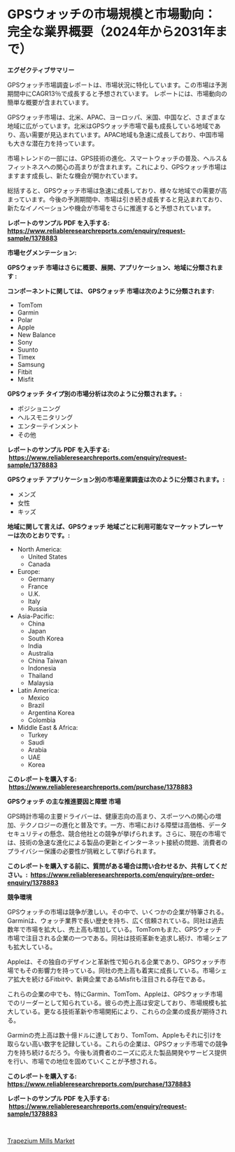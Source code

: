 <p><h1>GPSウォッチの市場規模と市場動向：完全な業界概要（2024年から2031年まで）</h1></p><p><strong>エグゼクティブサマリー</strong></p>
<p><p>GPSウォッチ市場調査レポートは、市場状況に特化しています。この市場は予測期間中にCAGR13％で成長すると予想されています。 レポートには、市場動向の簡単な概要が含まれています。</p><p>GPSウォッチ市場は、北米、APAC、ヨーロッパ、米国、中国など、さまざまな地域に広がっています。北米はGPSウォッチ市場で最も成長している地域であり、高い需要が見込まれています。APAC地域も急速に成長しており、中国市場も大きな潜在力を持っています。</p><p>市場トレンドの一部には、GPS技術の進化、スマートウォッチの普及、ヘルス＆フィットネスへの関心の高まりが含まれます。これにより、GPSウォッチ市場はますます成長し、新たな機会が開かれています。</p><p>総括すると、GPSウォッチ市場は急速に成長しており、様々な地域での需要が高まっています。今後の予測期間中、市場は引き続き成長すると見込まれており、新たなイノベーションや機会が市場をさらに推進すると予想されています。</p></p>
<p><strong>レポートのサンプル PDF を入手する: <a href="https://www.reliableresearchreports.com/enquiry/request-sample/1378883">https://www.reliableresearchreports.com/enquiry/request-sample/1378883</a></strong></p>
<p><strong>市場セグメンテーション:</strong></p>
<p><strong> GPSウォッチ 市場はさらに概要、展開、アプリケーション、地域に分類されます :</strong></p>
<p><strong>コンポーネントに関しては、 GPSウォッチ 市場は次のように分類されます: &nbsp;</strong></p>
<p><ul><li>TomTom</li><li>Garmin</li><li>Polar</li><li>Apple</li><li>New Balance</li><li>Sony</li><li>Suunto</li><li>Timex</li><li>Samsung</li><li>Fitbit</li><li>Misfit</li></ul></p>
<p><strong> GPSウォッチ タイプ別の市場分析は次のように分類されます。:</strong></p>
<p><ul><li>ポジショニング</li><li>ヘルスモニタリング</li><li>エンターテインメント</li><li>その他</li></ul></p>
<p><strong>レポートのサンプル PDF を入手する: &nbsp;<a href="https://www.reliableresearchreports.com/enquiry/request-sample/1378883">https://www.reliableresearchreports.com/enquiry/request-sample/1378883</a></strong></p>
<p><strong> GPSウォッチ アプリケーション別の市場産業調査は次のように分類されます。:</strong></p>
<p><ul><li>メンズ</li><li>女性</li><li>キッズ</li></ul></p>
<p><strong>地域に関して言えば、GPSウォッチ 地域ごとに利用可能なマーケットプレーヤーは次のとおりです。:</strong></p>
<p><ul>
    <li>
        North America:
        <ul>
            <li>United States</li>
            <li>Canada</li>
        </ul>
    </li>
    <li>
        Europe:
        <ul>
            <li>Germany</li>
            <li>France</li>
            <li>U.K.</li>
            <li>Italy</li>
            <li>Russia</li>
        </ul>
    </li>
    <li>
        Asia-Pacific:
        <ul>
            <li>China</li>
            <li>Japan</li>
            <li>South Korea</li>
            <li>India</li>
            <li>Australia</li>
            <li>China Taiwan</li>
            <li>Indonesia</li>
            <li>Thailand</li>
            <li>Malaysia</li>
        </ul>
    </li>
    <li>
        Latin America:
        <ul>
            <li>Mexico</li>
            <li>Brazil</li>
            <li>Argentina Korea</li>
            <li>Colombia</li>
        </ul>
    </li>
    <li>
        Middle East & Africa:
        <ul>
            <li>Turkey</li>
            <li>Saudi</li>
            <li>Arabia</li>
            <li>UAE</li>
            <li>Korea</li>
        </ul>
    </li>
    </ul></p>
<p><strong>このレポートを購入する: &nbsp;<a href="https://www.reliableresearchreports.com/purchase/1378883">https://www.reliableresearchreports.com/purchase/1378883</a></strong></p>
<p><strong>GPSウォッチ の主な推進要因と障壁 市場</strong></p>
<p><p>GPS時計市場の主要ドライバーは、健康志向の高まり、スポーツへの関心の増加、テクノロジーの進化と普及です。一方、市場における障壁は高価格、データセキュリティの懸念、競合他社との競争が挙げられます。さらに、現在の市場では、技術の急速な進化による製品の更新とインターネット接続の問題、消費者のプライバシー保護の必要性が挑戦として挙げられます。</p></p>
<p><strong>このレポートを購入する前に、質問がある場合は問い合わせるか、共有してください。:&nbsp; <a href="https://www.reliableresearchreports.com/enquiry/pre-order-enquiry/1378883">https://www.reliableresearchreports.com/enquiry/pre-order-enquiry/1378883</a></strong></p>
<p><strong>競争環境</strong></p>
<p><p>GPSウォッチの市場は競争が激しい。その中で、いくつかの企業が特筆される。Garminは、ウォッチ業界で長い歴史を持ち、広く信頼されている。同社は過去数年で市場を拡大し、売上高も増加している。TomTomもまた、GPSウォッチ市場で注目される企業の一つである。同社は技術革新を追求し続け、市場シェアも拡大している。</p><p>Appleは、その独自のデザインと革新性で知られる企業であり、GPSウォッチ市場でもその影響力を持っている。同社の売上高も着実に成長している。市場シェア拡大を続けるFitbitや、新興企業であるMisfitも注目される存在である。</p><p>これらの企業の中でも、特にGarmin、TomTom、Appleは、GPSウォッチ市場でのリーダーとして知られている。彼らの売上高は安定しており、市場規模も拡大している。更なる技術革新や市場開拓により、これらの企業の成長が期待される。</p><p>Garminの売上高は数十億ドルに達しており、TomTom、Appleもそれに引けを取らない高い数字を記録している。これらの企業は、GPSウォッチ市場での競争力を持ち続けるだろう。今後も消費者のニーズに応えた製品開発やサービス提供を行い、市場での地位を固めていくことが予想される。</p></p>
<p><strong>このレポートを購入する: &nbsp; <a href="https://www.reliableresearchreports.com/purchase/1378883">https://www.reliableresearchreports.com/purchase/1378883</a></strong></p>
<p><strong>レポートのサンプル PDF を入手する: &nbsp;<a href="https://www.reliableresearchreports.com/enquiry/request-sample/1378883">https://www.reliableresearchreports.com/enquiry/request-sample/1378883</a></strong><strong></strong></p>
<p>&nbsp;</p>
<p><p><a href="https://five-trouble-98a.notion.site/Trapezium-Mills-Market-Research-Report-Provides-thorough-Industry-Overview-which-offers-an-In-Depth-ed8a5a15ecc04a81a5e211fc2328313a">Trapezium Mills Market</a></p></p>